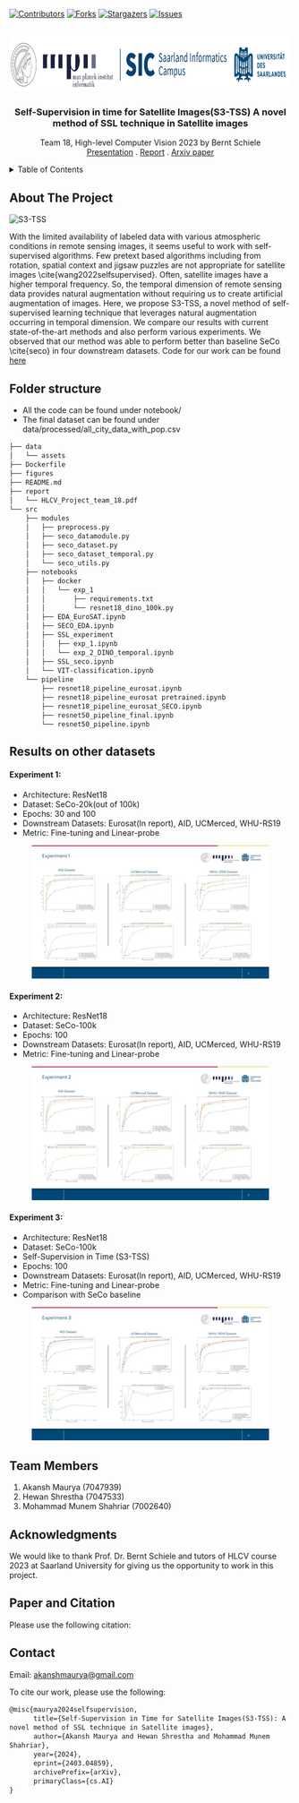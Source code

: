 [![Contributors][contributors-shield]][contributors-url]
[![Forks][forks-shield]][forks-url]
[![Stargazers][stars-shield]][stars-url]
[![Issues][issues-shield]][issues-url]
<!-- [![MIT License][license-shield]][license-url] -->
<!-- [![LinkedIn][linkedin-shield]][linkedin-url] -->


<!-- PROJECT LOGO -->
<br />
<div align="center">
  <a href=https://github.com/akansh12/">
    <img src="figures/logo.png" alt="Logo" width="800" height="100">
  </a>

  <h3 align="center">Self-Supervision in time for Satellite Images(S3-TSS) A novel method of SSL technique in Satellite images</h3>

  <p align="center">
    Team 18, High-level Computer Vision 2023 by Bernt Schiele
    <br>
    <a href="https://docs.google.com/presentation/d/1xqHzMUt9Eb7YKVuEHwWn2mVgw7fXXXNnzxvrWLtKa0g/edit?usp=sharing">Presentation</a>
    .
    <a href="/report/HLCV_Project_team_18.pdf">Report</a>
    .
    <a href = "https://arxiv.org/abs/2403.04859"> Arxiv paper</a>
  </p>
</div>

<!-- TABLE OF CONTENTS -->
<details>
  <summary>Table of Contents</summary>
  <ol>
    <li>
      <a href="#about-the-project">About The Project</a>
    </li>
    <li><a href="#folder-structure">Folder structure</a></li>
    <li><a href="#results-on-other-datasets">Results on other datasets</a></li>
    <li><a href="#team-memebers">Team Members</a></li>
    <li><a href="#acknowledgments">Acknowledgments</a></li>
    <li><a href="#paper-and-citation">Paper and Citation</a></li>
    <li><a href="#contact">Contact</a></li>

  </ol>
</details>


## About The Project
![S3-TSS](https://github.com/hewanshrestha/Why-Self-Supervision-in-Time/assets/39628860/70ee75f6-c5cc-4449-a63d-57640d32d049)

With the limited availability of labeled data with various atmospheric conditions in remote sensing images, it seems useful to work with self-supervised algorithms. Few pretext based algorithms including from rotation, spatial context and jigsaw puzzles are not appropriate for satellite images \cite{wang2022selfsupervised}. Often, satellite images have a higher temporal frequency. So, the temporal dimension of remote sensing data provides natural augmentation without requiring us to create artificial augmentation of images. Here, we propose S3-TSS, a novel method of self-supervised learning technique that leverages natural augmentation occurring in temporal dimension. We compare our results with current state-of-the-art methods and also perform various experiments. We observed that our method was able to perform better than baseline SeCo \cite{seco} in four downstream datasets. Code for our work can be found [here](https://github.com/hewanshrestha/Why-Self-Supervision-in-Time}{https://github.com/hewanshrestha/Why-Self-Supervision-in-Time)

## Folder structure
- All the code can be found under notebook/
- The final dataset can be found under data/processed/all_city_data_with_pop.csv
```
├── data
│   └── assets
├── Dockerfile
├── figures
├── README.md
├── report
│   └── HLCV_Project_team_18.pdf
└── src
    ├── modules
    │   ├── preprocess.py
    │   ├── seco_datamodule.py
    │   ├── seco_dataset.py
    │   ├── seco_dataset_temporal.py
    │   └── seco_utils.py
    ├── notebooks
    │   ├── docker
    │   │   └── exp_1
    │   │       ├── requirements.txt
    │   │       └── resnet18_dino_100k.py
    │   ├── EDA_EuroSAT.ipynb
    │   ├── SECO_EDA.ipynb
    │   ├── SSL_experiment
    │   │   ├── exp_1.ipynb
    │   │   └── exp_2_DINO_temporal.ipynb
    │   ├── SSL_seco.ipynb
    │   └── VIT-classification.ipynb
    └── pipeline
        ├── resnet18_pipeline_eurosat.ipynb
        ├── resnet18_pipeline_eurosat pretrained.ipynb
        ├── resnet18_pipeline_eurosat_SECO.ipynb
        ├── resnet50_pipeline_final.ipynb
        └── resnet50_pipeline.ipynb

```
## Results on other datasets
#### Experiment 1: 
- Architecture: ResNet18
- Dataset: SeCo-20k(out of 100k)
- Epochs: 30 and 100
- Downstream Datasets: Eurosat(In report), AID, UCMerced, WHU-RS19
- Metric: Fine-tuning and Linear-probe

<figure style="text-align:center">
  <img
  src="figures/exp_1_hlcv.jpg"
  alt="Exp-1">
</figure>

#### Experiment 2: 
- Architecture: ResNet18
- Dataset: SeCo-100k
- Epochs: 100
- Downstream Datasets: Eurosat(In report), AID, UCMerced, WHU-RS19
- Metric: Fine-tuning and Linear-probe

<figure style="text-align:center">
  <img
  src="figures/exp_2_hlcv.jpg"
  alt="Exp-1">
</figure>

#### Experiment 3: 
- Architecture: ResNet18
- Dataset: SeCo-100k
- Self-Supervision in Time (S3-TSS)
- Epochs: 100
- Downstream Datasets: Eurosat(In report), AID, UCMerced, WHU-RS19
- Metric: Fine-tuning and Linear-probe
- Comparison with SeCo baseline

<figure style="text-align:center">
  <img
  src="figures/exp_3_hlcv.jpg"
  alt="Exp-1">
</figure>



## Team Members
1. Akansh Maurya (7047939) 
2. Hewan Shrestha (7047533)
3. Mohammad Munem Shahriar (7002640)

<!-- ACKNOWLEDGMENTS -->
## Acknowledgments
We would like to thank Prof. Dr. Bernt Schiele and tutors of HLCV course 2023 at Saarland University for giving us the opportunity to work in this project. 
<!-- Paper and Citation -->
## Paper and Citation
Please use the following citation: 

<!-- Contact -->
## Contact
Email: akanshmaurya@gmail.com






<!-- MARKDOWN LINKS & IMAGES -->
<!-- https://www.markdownguide.org/basic-syntax/#reference-style-links -->
[contributors-shield]: https://img.shields.io/github/contributors/hewanshrestha/Why-Self-Supervision-in-Time
[contributors-url]: https://github.com/hewanshrestha/Why-Self-Supervision-in-Time/graphs/contributors

[forks-shield]: https://img.shields.io/github/forks/hewanshrestha/Why-Self-Supervision-in-Time
[forks-url]: https://github.com/hewanshrestha/Why-Self-Supervision-in-Time/forks

[stars-shield]: https://img.shields.io/github/stars/hewanshrestha/Why-Self-Supervision-in-Time
[stars-url]: https://github.com/akansh12/hewanshrestha/Why-Self-Supervision-in-Time/stargazers

[issues-shield]: https://img.shields.io/github/issues/hewanshrestha/Why-Self-Supervision-in-Time
[issues-url]: https://github.com/hewanshrestha/Why-Self-Supervision-in-Time/issues

<!-- [license-shield]: https://img.shields.io/github/license/othneildrew/Best-README-Template.svg?style=for-the-badge
[license-url]: https://github.com/othneildrew/Best-README-Template/blob/master/LICENSE.txt

[linkedin-shield]: https://img.shields.io/badge/-LinkedIn-black.svg?style=for-the-badge&logo=linkedin&colorB=555
[linkedin-url]: https://linkedin.com/in/othneildrew -->

[product-screenshot]: figures/overview.gif
[data-collect-pipeline]: figures/Data-collection.jpeg
[Next.js]: https://img.shields.io/badge/next.js-000000?style=for-the-badge&logo=nextdotjs&logoColor=white
[Next-url]: https://nextjs.org/
[React.js]: https://img.shields.io/badge/React-20232A?style=for-the-badge&logo=react&logoColor=61DAFB
[React-url]: https://reactjs.org/
[Vue.js]: https://img.shields.io/badge/Vue.js-35495E?style=for-the-badge&logo=vuedotjs&logoColor=4FC08D
[Vue-url]: https://vuejs.org/
[Angular.io]: https://img.shields.io/badge/Angular-DD0031?style=for-the-badge&logo=angular&logoColor=white
[Angular-url]: https://angular.io/
[Svelte.dev]: https://img.shields.io/badge/Svelte-4A4A55?style=for-the-badge&logo=svelte&logoColor=FF3E00
[Svelte-url]: https://svelte.dev/
[Laravel.com]: https://img.shields.io/badge/Laravel-FF2D20?style=for-the-badge&logo=laravel&logoColor=white
[Laravel-url]: https://laravel.com
[Bootstrap.com]: https://img.shields.io/badge/Bootstrap-563D7C?style=for-the-badge&logo=bootstrap&logoColor=white
[Bootstrap-url]: https://getbootstrap.com
[JQuery.com]: https://img.shields.io/badge/jQuery-0769AD?style=for-the-badge&logo=jquery&logoColor=white
[JQuery-url]: https://jquery.com 

To cite our work, please use the following:
```
@misc{maurya2024selfsupervision,
      title={Self-Supervision in Time for Satellite Images(S3-TSS): A novel method of SSL technique in Satellite images}, 
      author={Akansh Maurya and Hewan Shrestha and Mohammad Munem Shahriar},
      year={2024},
      eprint={2403.04859},
      archivePrefix={arXiv},
      primaryClass={cs.AI}
}
``` 





